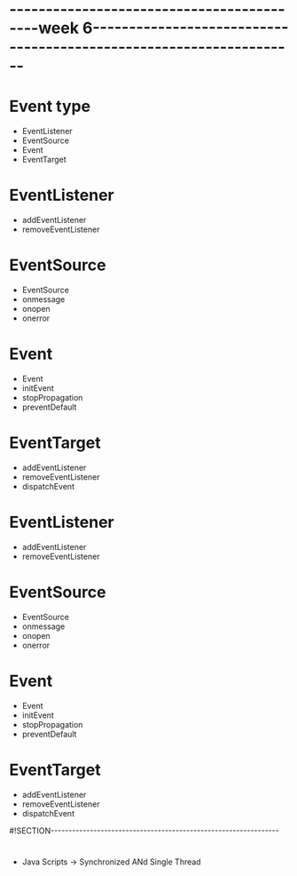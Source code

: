 # ------------------------------------------week 6-------------------------------------------------------------------
# Event type 
-   EventListener
-   EventSource
-   Event
-   EventTarget

# EventListener
-   addEventListener
-   removeEventListener

# EventSource
-   EventSource
-   onmessage
-   onopen
-   onerror

# Event
-   Event
-   initEvent
-   stopPropagation
-   preventDefault

# EventTarget
-   addEventListener
-   removeEventListener
-   dispatchEvent

# EventListener
-   addEventListener
-   removeEventListener

# EventSource
-   EventSource
-   onmessage
-   onopen
-   onerror

# Event
-   Event
-   initEvent
-   stopPropagation
-   preventDefault

# EventTarget
-   addEventListener
-   removeEventListener
-   dispatchEvent

#!SECTION----------------------------------------------------------------
#  
- Java Scripts -> Synchronized ANd Single Thread
 

